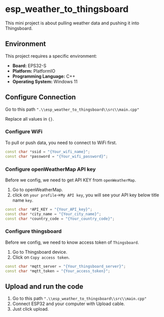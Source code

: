 # esp_weather_to_thingsboard

This mini project is about pulling weather data and pushing it into Thingsboard.

## Environment

This project requires a specific environment:

- **Board:** EPS32-S
- **Platform:** PlatformIO
- **Programming Language:** C++
- **Operating System:** Windows 11

## Configure Connection

Go to this path `".\\esp_weather_to_thingsboard\\src\\main.cpp"`

Replace all values in `{}`.

### Configure WiFi

To pull or push data, you need to connect to WiFi first.

```cpp
const char *ssid = "{Your_wifi_name}";
const char *password = "{Your_wifi_password}";
```

### Configure openWeatherMap API key

Before we config, we need to get API KEY from `openWeatherMap`.

1. Go to openWeatherMap.
2. click on `your profile`->`My API key`, you will see your API key below title name `key`.

```cpp
const char *API_KEY = "{Your_API_key}";
const char *city_name = "{Your_city_name}";
const char *country_code = "{Your_country_code}";
```

### Configure thingsboard

Before we config, we need to know access token of `Thingsboard`.

1. Go to Thingsboard device.
2. Click on `Copy access token`.

```cpp
const char *mqtt_server = "{Your_thingsboard_server}";
const char *mqtt_token = "{Your_access_token}";
```

## Upload and run the code

1. Go to this path `".\\esp_weather_to_thingsboard\\src\\main.cpp"`
2. Connect ESP32 and your computer with Upload cable.
3. Just click upload.
